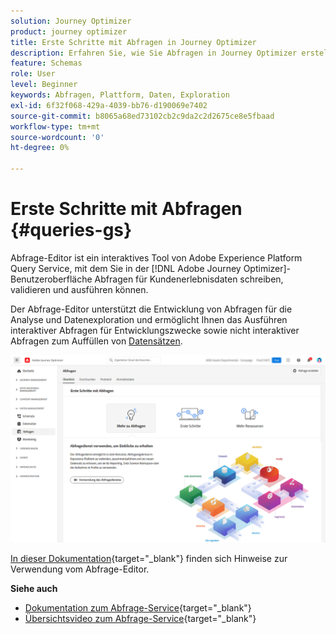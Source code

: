 ```yaml
---
solution: Journey Optimizer
product: journey optimizer
title: Erste Schritte mit Abfragen in Journey Optimizer
description: Erfahren Sie, wie Sie Abfragen in Journey Optimizer erstellen
feature: Schemas
role: User
level: Beginner
keywords: Abfragen, Plattform, Daten, Exploration
exl-id: 6f32f068-429a-4039-bb76-d190069e7402
source-git-commit: b8065a68ed73102cb2c9da2c2d2675ce8e5fbaad
workflow-type: tm+mt
source-wordcount: '0'
ht-degree: 0%

---
```


# Erste Schritte mit Abfragen {#queries-gs}

Abfrage-Editor ist ein interaktives Tool von Adobe Experience Platform Query Service, mit dem Sie in der [!DNL Adobe Journey Optimizer]-Benutzeroberfläche Abfragen für Kundenerlebnisdaten schreiben, validieren und ausführen können.

Der Abfrage-Editor unterstützt die Entwicklung von Abfragen für die Analyse und Datenexploration und ermöglicht Ihnen das Ausführen interaktiver Abfragen für Entwicklungszwecke sowie nicht interaktiver Abfragen zum Auffüllen von [Datensätzen](get-started-datasets.md).

![](assets/queries-home.png)

[In dieser Dokumentation](https://experienceleague.adobe.com/docs/experience-platform/query/ui/user-guide.html?lang=de){target="_blank"} finden sich Hinweise zur Verwendung vom Abfrage-Editor.

**Siehe auch**

* [Dokumentation zum Abfrage-Service](https://experienceleague.adobe.com/docs/experience-platform/query/home.html?lang=de){target="_blank"}
* [Übersichtsvideo zum Abfrage-Service](https://experienceleague.adobe.com/docs/platform-learn/tutorials/queries/understanding-query-service.html?lang=de){target="_blank"}
